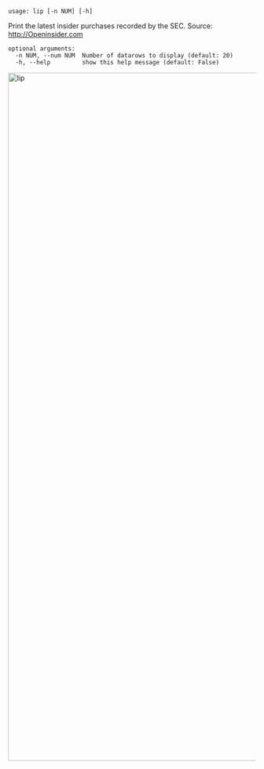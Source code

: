 ```
usage: lip [-n NUM] [-h]
```

Print the latest insider purchases recorded by the SEC. Source: http://Openinsider.com

```
optional arguments:
  -n NUM, --num NUM  Number of datarows to display (default: 20)
  -h, --help         show this help message (default: False)
```

<img width="1400" alt="lip" src="https://user-images.githubusercontent.com/25267873/125373769-9e3ac180-e37d-11eb-9a98-ed652eed7fff.png">
